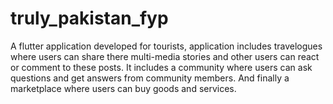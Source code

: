# truly_pakistan_fyp

A flutter application developed for tourists, application includes travelogues where users can share there multi-media stories and other users can react or comment to these posts. It includes a community where users can ask questions and get answers from community members. And finally a marketplace where users can buy goods and services.
